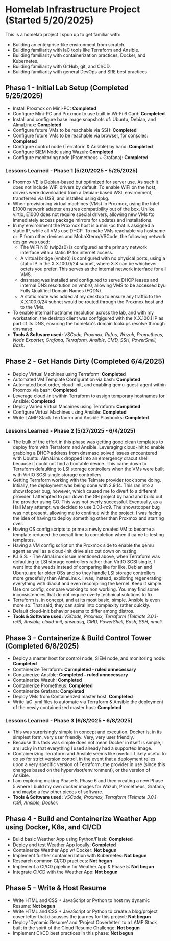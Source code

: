 # Homelab Infrastructure Project (Started 5/20/2025)
This is a homelab project I spun up to get familiar with:
- Building an enterprise-like environment from scratch.
- Building familiarity with IaC tools like Terraform and Ansible.
- Building familiarity with containerization practices, Docker, and Kubernetes.
- Building familiarity with GitHub, git, and CI/CD. 
- Building familiarity with general DevOps and SRE best practices. 
## Phase 1 - Initial Lab Setup (Completed 5/25/2025)
- Install Proxmox on Mini-PC: <b>Completed</b>
- Configure Mini-PC and Proxmox to use built in Wi-Fi 6 Card: <b>Completed</b>
- Install and configure base image snapshots of: Ubuntu, Debian, and AlmaLinux: <b>Completed</b>
- Configure future VMs to be reachable via SSH: <b>Completed</b>
- Configure future VMs to be reachable via browser, for consoles: <b>Completed</b>
- Configure control node (Terraform & Ansible) by hand: <b>Completed</b>
- Configure SIEM Node using Wazuh: <b>Completed</b>
- Configure monitoring node (Prometheus + Grafana): <b>Completed</b>
### Lessons Learned - Phase 1 (5/20/2025 - 5/25/2025)
- Proxmox VE is Debian-based but optimized for server use. As such it does not include WiFi drivers by default. To enable WiFi on the host, drivers were downloaded from a Debian-based WSL environment, transferred via USB, and installed using dpkg.
- When provisioning virtual machines (VMs) in Proxmox, using the Intel E1000 network adapter ensures compatibility out of the box. Unlike virtio, E1000 does not require special drivers, allowing new VMs tto immediately access package mirrors for updates and installations.
- In my environment the Proxmox host is a mini-pc that is assigned a static IP, while all VMs use DHCP. To make VMs reachable via hostname or IP from other devices and MobaXterm/VSCode, the following network design was used:
    - The WiFi NIC (wlp2s0) is configured as the primary network interface with a static IP for internet access.
    - A virtual bridge (vmbr0) is configured with no physical ports, using a static IP in the X.X.100.0/24 subnet, where X.X can be whichever octets you prefer. This serves as the internal network interface for all VMS.
    - dnsmasq was installed and configured to serve DHCP leases and internal DNS resoltution on vmbr0, allowing VMS to be accessed byu Fully Qualified Domain Names (FQDN).
    - A static route was added at my desktop to ensure any traffic to the X.X.100.0/24 subnet would be routed through the Proxmox host and to the VMs.
- To enable internal hostname resolution across the lab, and with my workstation, the desktop client was confgigured with the X.X.100.1 IP as part of its DNS, ensuring the homelab's domain lookups resolve through dnsmasq.
- <b>Tools & Software used:</b> <i>VSCode, Proxmox, Rufus, Wazuh, Prometheus, Node Exporter, Grafana, Terraform, Ansible, CMD, SSH, PowerShell, Bash.</i>
## Phase 2 - Get Hands Dirty (Completed 6/4/2025)
- Deploy Virtual Machines using Terraform: <b>Completed</b>
- Automated VM Template Configuration via bash: <b>Completed</b>
- Automated boot order, cloud-init, and enabling qemu-guest-agent within Proxmox via bash: <b>Completed</b>
- Leverage cloud-init within Terraform to assign temporary hostnames for Ansible: <b>Completed</b>
- Deploy Varied Virtual Machines using Terraform: <b>Completed</b>
- Configure Virtual Machines using Ansible: <b>Completed</b>
- Write LAMP Stack Terrfaorm and Ansible Playbooks: <b>Completed</b>
### Lessons Learned - Phase 2 (5/27/2025 - 6/4/2025)
- The bulk of the effort in this phase was getting good clean templates to deploy from with Terraform and Ansible. Leveraging cloud-init to enable grabbing a DHCP address from dnsmasq solved issues encountered with Ubuntu. AlmaLinux dropped into an emergency dracut shell because it could not find a bootable device. This came down to Terraform defaulting to LSI storage controllers when the VMs were built with VirtIO SCSI single storage controllers. 
- Getting Terraform working with the Telmate provider took some doing. Intiially, the deployment was being done with 2.9.14. This ran into a showstopper bug, however, which caused me to divert to a different provider. I attempted to pull down the GH project by hand and build out the provider using GO. This was not overly successful. Eventually, as a Hail Mary attempt, we decided to use 3.0.1-rc9. The showstopper bug was not present, allowing me to continue with the project. I was facing the idea of having to deploy something other than Proxmox and starting over. 
- Having OS config scripts to prime a newly created VM to become a template reduced the overall time to completion when it came to testing templates. 
- Having a VM config script on the Proxmox side to enable the qemu agent as well as a cloud-init drive also cut down on testing. 
- K.I.S.S. - The AlmaLinux issue mentioned above, when Terraform was defaulting to LSI storage controllers rather than VirtIO SCSI single, I went into the weeds instead of comparing like for like. Debian and Ubuntu are far older OSs and so they handle LSI storage controllers more gracefully than AlmaLinux. I was, instead, exploring regenerating everything with dracut and even recompiling the kernel. Keep it simple. Use qm config, compare working to non working. You may find some inconsistencies that do not require overly technical solutions to fix.
- Terraform is, in concept, and at its most basic, simple. Ansible is even more so. That said, they can spiral into complexity rather quickly.
- Default cloud-init behavior seems to differ among distros. 
- <b>Tools & Software used:</b> <i>VSCode, Proxmox, Terraform (Telmate 3.0.1-rc9), Ansible, cloud-init, dnsmasq, CMD, PowerShell, Bash, SSH, nmcli.</i>
## Phase 3 - Containerize & Build Control Tower (Completed 6/8/2025)
- Deploy a master host for control node, SIEM node, and monitoring node: <b>Completed</b>
- Containerize Terraform: <b>Comnpleted - ruled unnecessary</b>
- Containerize Ansible: <b>Completed - ruled unnecessary</b>
- Containerize Wazuh: <b>Completed</b>
- Containerize Prometheus: <b>Completed</b>
- Containerize Grafana: <b>Completed</b>
- Deploy VMs from Containerized master host: <b>Completed</b>
- Write IaC .yml files to automate via Terraform & Ansible the deployment of the newly containerized master host: <b>Completed</b>
### Lessons Learned - Phase 3 (6/8/2025 - 6/8/2025)
- This was surprisingly simple in concept and execution. Docker is, in its simplest form, very user friendly. Very, very user friendly.
- Because this task was simple does not mean Docker in itself is simple, I am lucky in that everything I used already had a supported Image. 
- Containerizing Terraform and Ansible seems like overkill. Likely useful to do so for strict version control, in the event that a deployment relies upon a very specific version of Terraform, the provider in use (since this changes based on the hypervisor/environment), or the version of Ansible. 
- I am exploring making Phase 5, Phase 6 and then creating a new Phase 5 where I build my own docker images for Wazuh, Prometheus, Grafana, and maybe a few other pieces of software.
- <b>Tools & Software used:</b> <i>VSCode, Proxmox, Terraform (Telmate 3.0.1-rc9), Ansible, Docker.</i>
## Phase 4 - Build and Containerize Weather App using Docker, K8s, and CI/CD
- Build basic Weather App using Python/Flask: <b>Completed</b>
- Deploy and test Weather App locally: <b>Completed</b>
- Containerize Weather App w/ Docker: <b>Not begun</b>
- Implement further containerization with Kubernetes: <b>Not begun</b>
- Research common CI/CD practices: <b>Not begun</b>
- Implement a CI/CD pipeline for Weather App & Phase 5: <b>Not begun</b>
- Integrate CI/CD with the Weather App: <b>Not begun</b>
## Phase 5 - Write & Host Resume
- Write HTML and CSS + JavaScript or Python to host my dynamic Resume: <b>Not begun</b>
- Write HTML and CSS + JavaScript or Python to create a blog/project cover letter that discusses the journey for this project: <b>Not begun</b>
- Deploy 'Dynamic Resume' and 'Project Coverletter' to a LAMP Stack built in the spirit of the Cloud Resume Challenge: <b>Not begun</b>
- Implement CI/CD best practices in this phase: <b>Not begun</b>